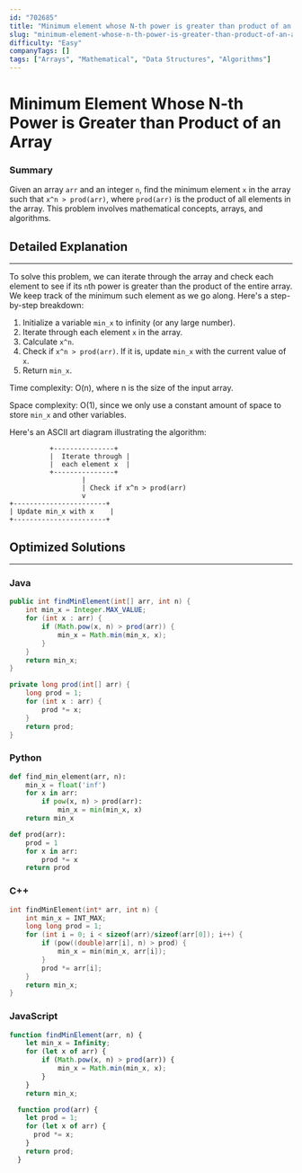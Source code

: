 ```yaml
---
id: "702685"
title: "Minimum element whose N-th power is greater than product of an array"
slug: "minimum-element-whose-n-th-power-is-greater-than-product-of-an-array4640"
difficulty: "Easy"
companyTags: []
tags: ["Arrays", "Mathematical", "Data Structures", "Algorithms"]
---
```


**Minimum Element Whose N-th Power is Greater than Product of an Array**
============================================================

### Summary
Given an array `arr` and an integer `n`, find the minimum element `x` in the array such that `x^n > prod(arr)`, where `prod(arr)` is the product of all elements in the array. This problem involves mathematical concepts, arrays, and algorithms.

## Detailed Explanation
------------------------

To solve this problem, we can iterate through the array and check each element to see if its `n`th power is greater than the product of the entire array. We keep track of the minimum such element as we go along. Here's a step-by-step breakdown:

1. Initialize a variable `min_x` to infinity (or any large number).
2. Iterate through each element `x` in the array.
3. Calculate `x^n`.
4. Check if `x^n > prod(arr)`. If it is, update `min_x` with the current value of `x`.
5. Return `min_x`.

Time complexity: O(n), where n is the size of the input array.

Space complexity: O(1), since we only use a constant amount of space to store `min_x` and other variables.

Here's an ASCII art diagram illustrating the algorithm:
```
          +---------------+
          |  Iterate through |
          |  each element x  |
          +---------------+
                  |
                  | Check if x^n > prod(arr)
                  v
+-----------------------+
| Update min_x with x    |
+-----------------------+
```

## Optimized Solutions
------------------------

### Java
```java
public int findMinElement(int[] arr, int n) {
    int min_x = Integer.MAX_VALUE;
    for (int x : arr) {
        if (Math.pow(x, n) > prod(arr)) {
            min_x = Math.min(min_x, x);
        }
    }
    return min_x;
}

private long prod(int[] arr) {
    long prod = 1;
    for (int x : arr) {
        prod *= x;
    }
    return prod;
}
```

### Python
```python
def find_min_element(arr, n):
    min_x = float('inf')
    for x in arr:
        if pow(x, n) > prod(arr):
            min_x = min(min_x, x)
    return min_x

def prod(arr):
    prod = 1
    for x in arr:
        prod *= x
    return prod
```

### C++
```cpp
int findMinElement(int* arr, int n) {
    int min_x = INT_MAX;
    long long prod = 1;
    for (int i = 0; i < sizeof(arr)/sizeof(arr[0]); i++) {
        if (pow((double)arr[i], n) > prod) {
            min_x = min(min_x, arr[i]);
        }
        prod *= arr[i];
    }
    return min_x;
}
```

### JavaScript
```javascript
function findMinElement(arr, n) {
    let min_x = Infinity;
    for (let x of arr) {
        if (Math.pow(x, n) > prod(arr)) {
            min_x = Math.min(min_x, x);
        }
    }
    return min_x;

  function prod(arr) {
    let prod = 1;
    for (let x of arr) {
      prod *= x;
    }
    return prod;
  }
```